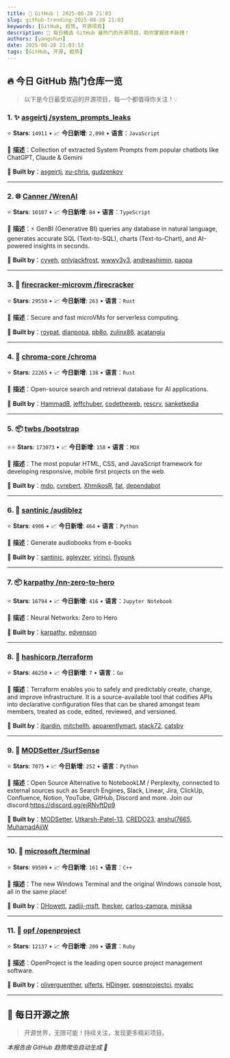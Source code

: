 ```yaml
---
title: 🚀 GitHub | 2025-08-28 21:03
slug: github-trending-2025-08-28 21:03
keywords: [GitHub, 趋势, 开源项目]
description: 🌟 每日精选 GitHub 最热门的开源项目，助你掌握技术脉搏！
authors: [yangshun]
date: 2025-08-28 21:03:53
tags: [GitHub, 开源, 趋势]
---
```


## 🔥 今日 GitHub 热门仓库一览

> 以下是今日最受欢迎的开源项目，每一个都值得你关注！💡

### 1. ✨ [asgeirtj /system_prompts_leaks](https://github.com/asgeirtj/system_prompts_leaks)

⭐ **Stars**: `14911`   •   📈 **今日新增**: `2,090`   •   **语言**：`JavaScript`

📝 **描述**：Collection of extracted System Prompts from popular chatbots like ChatGPT, Claude & Gemini

🤝 **Built by**：[asgeirtj](https://github.com/asgeirtj), [xu-chris](https://github.com/xu-chris), [gudzenkov](https://github.com/gudzenkov)

---

### 2. 🌐 [Canner /WrenAI](https://github.com/Canner/WrenAI)

⭐ **Stars**: `10107`   •   📈 **今日新增**: `84`   •   **语言**：`TypeScript`

📝 **描述**：⚡️ GenBI (Generative BI) queries any database in natural language, generates accurate SQL (Text-to-SQL), charts (Text-to-Chart), and AI-powered insights in seconds.

🤝 **Built by**：[cyyeh](https://github.com/cyyeh), [onlyjackfrost](https://github.com/onlyjackfrost), [wwwy3y3](https://github.com/wwwy3y3), [andreashimin](https://github.com/andreashimin), [paopa](https://github.com/paopa)

---

### 3. 🦀 [firecracker-microvm /firecracker](https://github.com/firecracker-microvm/firecracker)

⭐ **Stars**: `29558`   •   📈 **今日新增**: `263`   •   **语言**：`Rust`

📝 **描述**：Secure and fast microVMs for serverless computing.

🤝 **Built by**：[roypat](https://github.com/roypat), [dianpopa](https://github.com/dianpopa), [pb8o](https://github.com/pb8o), [zulinx86](https://github.com/zulinx86), [acatangiu](https://github.com/acatangiu)

---

### 4. 🦀 [chroma-core /chroma](https://github.com/chroma-core/chroma)

⭐ **Stars**: `22265`   •   📈 **今日新增**: `138`   •   **语言**：`Rust`

📝 **描述**：Open-source search and retrieval database for AI applications.

🤝 **Built by**：[HammadB](https://github.com/HammadB), [jeffchuber](https://github.com/jeffchuber), [codetheweb](https://github.com/codetheweb), [rescrv](https://github.com/rescrv), [sanketkedia](https://github.com/sanketkedia)

---

### 5. 📦 [twbs /bootstrap](https://github.com/twbs/bootstrap)

⭐⭐ **Stars**: `173073`   •   📈 **今日新增**: `158`   •   **语言**：`MDX`

📝 **描述**：The most popular HTML, CSS, and JavaScript framework for developing responsive, mobile first projects on the web.

🤝 **Built by**：[mdo](https://github.com/mdo), [cvrebert](https://github.com/cvrebert), [XhmikosR](https://github.com/XhmikosR), [fat](https://github.com/fat), [dependabot](https://github.com/dependabot)

---

### 6. 🐍 [santinic /audiblez](https://github.com/santinic/audiblez)

⭐ **Stars**: `4906`   •   📈 **今日新增**: `464`   •   **语言**：`Python`

📝 **描述**：Generate audiobooks from e-books

🤝 **Built by**：[santinic](https://github.com/santinic), [agleyzer](https://github.com/agleyzer), [virinci](https://github.com/virinci), [flypunk](https://github.com/flypunk)

---

### 7. 📦 [karpathy /nn-zero-to-hero](https://github.com/karpathy/nn-zero-to-hero)

⭐ **Stars**: `16794`   •   📈 **今日新增**: `416`   •   **语言**：`Jupyter Notebook`

📝 **描述**：Neural Networks: Zero to Hero

🤝 **Built by**：[karpathy](https://github.com/karpathy), [edvenson](https://github.com/edvenson)

---

### 8. 🚦 [hashicorp /terraform](https://github.com/hashicorp/terraform)

⭐ **Stars**: `46250`   •   📈 **今日新增**: `7`   •   **语言**：`Go`

📝 **描述**：Terraform enables you to safely and predictably create, change, and improve infrastructure. It is a source-available tool that codifies APIs into declarative configuration files that can be shared amongst team members, treated as code, edited, reviewed, and versioned.

🤝 **Built by**：[jbardin](https://github.com/jbardin), [mitchellh](https://github.com/mitchellh), [apparentlymart](https://github.com/apparentlymart), [stack72](https://github.com/stack72), [catsby](https://github.com/catsby)

---

### 9. 🐍 [MODSetter /SurfSense](https://github.com/MODSetter/SurfSense)

⭐ **Stars**: `7075`   •   📈 **今日新增**: `252`   •   **语言**：`Python`

📝 **描述**：Open Source Alternative to NotebookLM / Perplexity, connected to external sources such as Search Engines, Slack, Linear, Jira, ClickUp, Confluence, Notion, YouTube, GitHub, Discord and more. Join our discord:https://discord.gg/ejRNvftDp9

🤝 **Built by**：[MODSetter](https://github.com/MODSetter), [Utkarsh-Patel-13](https://github.com/Utkarsh-Patel-13), [CREDO23](https://github.com/CREDO23), [anshul7665](https://github.com/anshul7665), [MuhamadAjiW](https://github.com/MuhamadAjiW)

---

### 10. 🔧 [microsoft /terminal](https://github.com/microsoft/terminal)

⭐ **Stars**: `99509`   •   📈 **今日新增**: `161`   •   **语言**：`C++`

📝 **描述**：The new Windows Terminal and the original Windows console host, all in the same place!

🤝 **Built by**：[DHowett](https://github.com/DHowett), [zadjii-msft](https://github.com/zadjii-msft), [lhecker](https://github.com/lhecker), [carlos-zamora](https://github.com/carlos-zamora), [miniksa](https://github.com/miniksa)

---

### 11. 💎 [opf /openproject](https://github.com/opf/openproject)

⭐ **Stars**: `12137`   •   📈 **今日新增**: `200`   •   **语言**：`Ruby`

📝 **描述**：OpenProject is the leading open source project management software.

🤝 **Built by**：[oliverguenther](https://github.com/oliverguenther), [ulferts](https://github.com/ulferts), [HDinger](https://github.com/HDinger), [openprojectci](https://github.com/openprojectci), [myabc](https://github.com/myabc)

---

## 🌈 每日开源之旅

> 开源世界，无限可能！持续关注，发现更多精彩项目。

*本报告由 GitHub 趋势爬虫自动生成 🤖*

